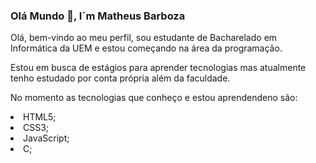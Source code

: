 ### Olá Mundo 👋, I´m Matheus Barboza

<p>Olá, bem-vindo ao meu perfil, sou estudante de Bacharelado em Informática da UEM e estou começando na área da programação.</p>
<p>Estou em busca de estágios para aprender tecnologias mas atualmente tenho estudado por conta própria além da faculdade.</p>
<p>No momento as tecnologias que conheço e estou aprendendeno são:
  <li>HTML5;</li>
  <li>CSS3;</li>
  <li>JavaScript;</li>
  <li>C;</li>
</p>







